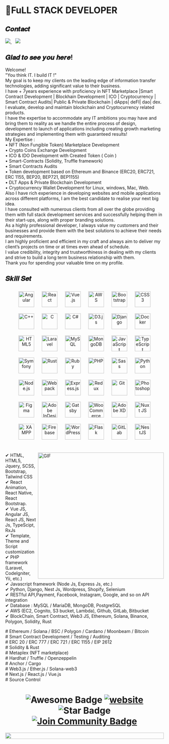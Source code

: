# 👋FuLL STACK DEVELOPER
  
## 𝑪𝒐𝒏𝒕𝒂𝒄𝒕

<a href="https://join.skype.com/invite/BEufB8fsn5Fe">
    <img src="https://img.shields.io/badge/skype-%231DA1F3.svg?&style=for-the-badge&logo=skype&logoColor=white" />
</a>&nbsp;&nbsp;
<a href="mailto:ryosha514@gmail.com">
    <img src="https://img.shields.io/badge/email-%231DA1F3.svg?&style=for-the-badge&logo=gmail&logoColor=white" />
</a>


## 𝑮𝒍𝒂𝒅 𝒕𝒐 𝒔𝒆𝒆 𝒚𝒐𝒖 𝒉𝒆𝒓𝒆!  
Welcome!<br />
"You think IT. I build IT !"<br />
My goal is to keep my clients on the leading edge of information transfer technologies, adding significant value to their business.<br />
I have + 7years experience with proficiency in NFT Marketplace |Smart Contract Development | Blockhain Development | ICO | Cryptocurrency | Smart Contract Audits| Public & Private Blockchain | dApps| deFI| dao| dex.<br />
I evaluate, develop and maintain blockchain and Cryptocurrency related products. <br />
I have the expertise to accommodate any IT ambitions you may have and bring them to reality as we handle the entire process of design, development to launch of applications including creating growth marketing strategies and implementing them with guaranteed results!<br />
My Expertise :<br />
• NFT (Non Fungible Token) Marketplace Development<br />
• Crypto Coins Exchange Development<br />
• ICO & IDO Development with Created Token ( Coin )<br />
• Smart-Contracts (Solidity, Truffle framework)<br />
• Smart Contracts Audits<br />
• Token development based on Ethereum and Binance (ERC20, ERC721, ERC 1155, BEP20, BEP721, BEP1155)<br />
• DLT Apps & Private Blockchain Development<br />
• Cryptocurrency Wallet Development for Linux, windows, Mac, Web.<br />
Also I have rich experience in developing websites and mobile applications across different platforms, I am the best candidate to realise your next big idea. <br />
I have consulted with numerous clients from all over the globe providing them with full stack development services and successfully helping them in their start-ups, along with proper branding solutions. <br />
As a highly professional developer, I always value my customers and their businesses and provide them with the best solutions to achieve their needs and requirements.<br /> I am highly proficient and efficient in my craft and always aim to deliver my client’s projects on time or at times even ahead of schedule. <br />I value credibility, integrity and trustworthiness in dealing with my clients and strive to build a long term business relationship with them.<br />
Thank you for spending your valuable time on my profile.<br />






## 𝑺𝒌𝒊𝒍𝒍 𝑺𝒆𝒕 
<div align="center">  
<img style="margin: 10px" src="https://profilinator.rishav.dev/skills-assets/angularjs-original.svg" alt="Angular" height="50" />  
<img style="margin: 10px" src="https://profilinator.rishav.dev/skills-assets/react-original-wordmark.svg" alt="React" height="50" />  
<img style="margin: 10px" src="https://profilinator.rishav.dev/skills-assets/vuejs-original-wordmark.svg" alt="Vue.js" height="50" />  
<img style="margin: 10px" src="https://profilinator.rishav.dev/skills-assets/amazonwebservices-original-wordmark.svg" alt="AWS" height="50" />  
<img style="margin: 10px" src="https://profilinator.rishav.dev/skills-assets/bootstrap-plain.svg" alt="Bootstrap" height="50" />  
<img style="margin: 10px" src="https://profilinator.rishav.dev/skills-assets/css3-original-wordmark.svg" alt="CSS3" height="50" />  
<img style="margin: 10px" src="https://profilinator.rishav.dev/skills-assets/cplusplus-original.svg" alt="C++" height="50" />  
<img style="margin: 10px" src="https://profilinator.rishav.dev/skills-assets/c-original.svg" alt="C" height="50" />  
<img style="margin: 10px" src="https://profilinator.rishav.dev/skills-assets/csharp-original.svg" alt="C#" height="50" />  
<img style="margin: 10px" src="https://profilinator.rishav.dev/skills-assets/d3js-original.svg" alt="D3.js" height="50" />  
<img style="margin: 10px" src="https://profilinator.rishav.dev/skills-assets/django-original.svg" alt="Django" height="50" />  
<img style="margin: 10px" src="https://profilinator.rishav.dev/skills-assets/docker-original-wordmark.svg" alt="Docker" height="50" />  
<img style="margin: 10px" src="https://profilinator.rishav.dev/skills-assets/html5-original-wordmark.svg" alt="HTML5" height="50" />  
<img style="margin: 10px" src="https://profilinator.rishav.dev/skills-assets/laravel-plain-wordmark.svg" alt="Laravel" height="50" />  
<img style="margin: 10px" src="https://profilinator.rishav.dev/skills-assets/mysql-original-wordmark.svg" alt="MySQL" height="50" />  
<img style="margin: 10px" src="https://profilinator.rishav.dev/skills-assets/mongodb-original-wordmark.svg" alt="MongoDB" height="50" />  
<img style="margin: 10px" src="https://profilinator.rishav.dev/skills-assets/javascript-original.svg" alt="JavaScript" height="50" />  
<img style="margin: 10px" src="https://profilinator.rishav.dev/skills-assets/typescript-original.svg" alt="TypeScript" height="50" />  
<img style="margin: 10px" src="https://profilinator.rishav.dev/skills-assets/symfony_black_03.svg" alt="Symfony" height="50" />  
<img style="margin: 10px" src="https://profilinator.rishav.dev/skills-assets/rust-plain.svg" alt="Rust" height="50" />  
<img style="margin: 10px" src="https://profilinator.rishav.dev/skills-assets/ruby-original-wordmark.svg" alt="Ruby" height="50" />  
<img style="margin: 10px" src="https://profilinator.rishav.dev/skills-assets/php-original.svg" alt="PHP" height="50" />  
<img style="margin: 10px" src="https://profilinator.rishav.dev/skills-assets/sass-original.svg" alt="Sass" height="50" />  
<img style="margin: 10px" src="https://profilinator.rishav.dev/skills-assets/python-original.svg" alt="Python" height="50" />  
<img style="margin: 10px" src="https://profilinator.rishav.dev/skills-assets/nodejs-original-wordmark.svg" alt="Node.js" height="50" />  
<img style="margin: 10px" src="https://profilinator.rishav.dev/skills-assets/webpack-original.svg" alt="Webpack" height="50" />  
<img style="margin: 10px" src="https://profilinator.rishav.dev/skills-assets/express-original-wordmark.svg" alt="Express.js" height="50" />  
<img style="margin: 10px" src="https://profilinator.rishav.dev/skills-assets/redux-original.svg" alt="Redux" height="50" />  
<img style="margin: 10px" src="https://profilinator.rishav.dev/skills-assets/git-scm-icon.svg" alt="Git" height="50" />  
<img style="margin: 10px" src="https://profilinator.rishav.dev/skills-assets/photoshop-plain.svg" alt="Photoshop" height="50" />  
<img style="margin: 10px" src="https://profilinator.rishav.dev/skills-assets/figma-icon.svg" alt="Figma" height="50" />  
<img style="margin: 10px" src="https://profilinator.rishav.dev/skills-assets/adobeindesign.svg" alt="Adobe InDesign" height="50" />  
<img style="margin: 10px" src="https://profilinator.rishav.dev/skills-assets/gatsby.png" alt="Gatsby" height="50" />  
<img style="margin: 10px" src="https://profilinator.rishav.dev/skills-assets/woocommerce.png" alt="WooCommerce" height="50" />  
<img style="margin: 10px" src="https://profilinator.rishav.dev/skills-assets/adobexd.png" alt="Adobe XD" height="50" />  
<img style="margin: 10px" src="https://profilinator.rishav.dev/skills-assets/nuxt.png" alt="Nuxt JS" height="50" />  
<img style="margin: 10px" src="https://profilinator.rishav.dev/skills-assets/xampp.png" alt="XAMPP" height="50" />  
<img style="margin: 10px" src="https://profilinator.rishav.dev/skills-assets/firebase.png" alt="Firebase" height="50" />  
<img style="margin: 10px" src="https://profilinator.rishav.dev/skills-assets/wordpress.png" alt="WordPress" height="50" />  
<img style="margin: 10px" src="https://profilinator.rishav.dev/skills-assets/flask.png" alt="Flask" height="50" />  
<img style="margin: 10px" src="https://profilinator.rishav.dev/skills-assets/gitlab.svg" alt="GitLab" height="50" />  
<img style="margin: 10px" src="https://profilinator.rishav.dev/skills-assets/nestjs.svg" alt="NestJS" height="50" />  
</div>  

<br/>  


<div>
  <img align="right" alt="GIF" src="https://github.com/abhisheknaiidu/abhisheknaiidu/blob/master/code.gif?raw=true" width="400" />
 
✔ HTML, HTML5, Jquery, SCSS, Bootstrap, Tailwind CSS   <br />
✔ React Animation, React Native, React Bootstrap.
<br />
✔ Vue JS, Angular JS, React JS, Next Js, TypeScipt, RxJs
<br />
✔ Template, Theme and Script customization
<br />
✔ PHP framework (Laravel, CodeIgniter, Yii, etc.)
<br />
✔ Javascript framework (Node Js, Express Js, etc.)
<br />
✔ Python, Django, Nest Js, Wordpress, Shopify, Selenium
<br />
✔ RESTful API,Payment, Facebook, Instagram, Google, and so on API integration
<br />
✔ Database : MySQL / MariaDB, MongoDB, PostgreSQL
<br />
✔ AWS (EC2, Cognito, S3 bucket, Lambda), Github, GitLab, Bitbucket
<br />
✔ BlockChain, Smart Contract, Web3 JS, Ethereum, Solana, Binance, Polygon, Solidity, Rust
<br />
 <div>
 # Ethereum / Solana / BSC / Polygon / Cardano / Moonbeam / Bitcoin<br />
 # Smart Contract Development / Testing / Auditing<br />
 # ERC 20 / ERC 777 / ERC 721 / ERC 1155 / EIP 2612<br />
 # Solidity & Rust<br />
 # Metaplex (NFT marketplace)<br />
 # Hardhat / Truffle / Openzeppelin<br />
 # Anchor / Cargo<br />
 # Web3.js / Ether.js / Solana-web3<br />
 # Next.js / React.js / Vue.js<br />
 # Source Control<br />
  </div>
</div>





<h1 align="center">
  <img src="https://cdn.rawgit.com/sindresorhus/awesome/d7305f38d29fed78fa85652e3a63e154dd8e8829/media/badge.svg" alt="Awesome Badge"/>
  <a href="/"><img src="https://img.shields.io/static/v1?label=&labelColor=505050&message=findwrk&color=%230076D6&style=flat&logo=google-chrome&logoColor=%230076D6" alt="website"/></a>
  <img src="https://img.shields.io/static/v1?label=%F0%9F%8C%9F&message=If%20Useful&style=style=flat&color=BC4E99" alt="Star Badge"/>
  <a href="https://join.skype.com/invite/BEufB8fsn5Fe"><img src="https://img.shields.io/discord/733027681184251937.svg?style=flat&label=Join%20Community&color=7289DA" alt="Join Community Badge"/></a>
</h1>

<p align="center"><img align="center" src="https://github.com/rafael731/rafael731/blob/main/banner.jpg?raw=true" style = "width: -webkit-fill-available;"/></p>

<br/>  


